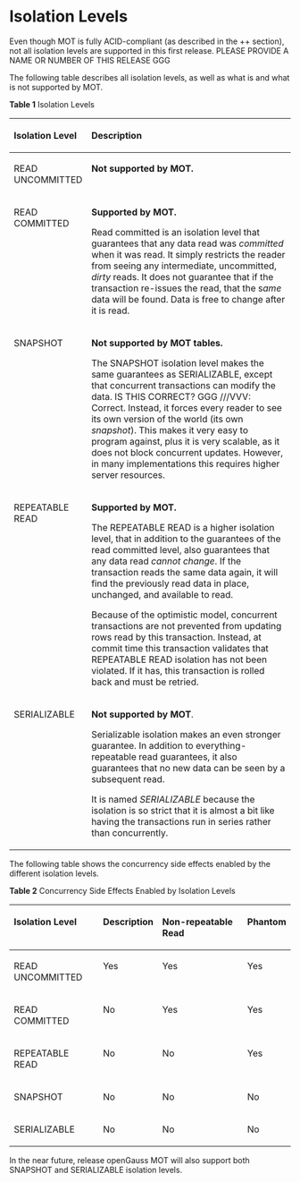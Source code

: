 # Isolation Levels<a name="EN-US_TOPIC_0257867428"></a>

Even though MOT is fully ACID-compliant \(as described in the ++ section\), not all isolation levels are supported in this first release. PLEASE PROVIDE A NAME OR NUMBER OF THIS RELEASE GGG

The following table describes all isolation levels, as well as what is and what is not supported by MOT.

**Table  1**  Isolation Levels

<a name="en-us_topic_0257713295_table52951174"></a>
<table><thead align="left"><tr id="en-us_topic_0257713295_row36490171"><th class="cellrowborder" valign="top" width="24.240000000000002%" id="mcps1.2.3.1.1"><p id="en-us_topic_0257713295_p2913837"><a name="en-us_topic_0257713295_p2913837"></a><a name="en-us_topic_0257713295_p2913837"></a>Isolation Level</p>
</th>
<th class="cellrowborder" valign="top" width="75.76%" id="mcps1.2.3.1.2"><p id="en-us_topic_0257713295_p34694260"><a name="en-us_topic_0257713295_p34694260"></a><a name="en-us_topic_0257713295_p34694260"></a>Description</p>
</th>
</tr>
</thead>
<tbody><tr id="en-us_topic_0257713295_row58771704"><td class="cellrowborder" valign="top" width="24.240000000000002%" headers="mcps1.2.3.1.1 "><p id="en-us_topic_0257713295_p62887584"><a name="en-us_topic_0257713295_p62887584"></a><a name="en-us_topic_0257713295_p62887584"></a>READ UNCOMMITTED</p>
</td>
<td class="cellrowborder" valign="top" width="75.76%" headers="mcps1.2.3.1.2 "><p id="en-us_topic_0257713295_p60729557"><a name="en-us_topic_0257713295_p60729557"></a><a name="en-us_topic_0257713295_p60729557"></a><strong id="en-us_topic_0257713295_b9695103"><a name="en-us_topic_0257713295_b9695103"></a><a name="en-us_topic_0257713295_b9695103"></a>Not supported by MOT.</strong></p>
</td>
</tr>
<tr id="en-us_topic_0257713295_row20147070"><td class="cellrowborder" valign="top" width="24.240000000000002%" headers="mcps1.2.3.1.1 "><p id="en-us_topic_0257713295_p21299972"><a name="en-us_topic_0257713295_p21299972"></a><a name="en-us_topic_0257713295_p21299972"></a>READ COMMITTED</p>
</td>
<td class="cellrowborder" valign="top" width="75.76%" headers="mcps1.2.3.1.2 "><p id="en-us_topic_0257713295_p47576142"><a name="en-us_topic_0257713295_p47576142"></a><a name="en-us_topic_0257713295_p47576142"></a><strong id="en-us_topic_0257713295_b25532096"><a name="en-us_topic_0257713295_b25532096"></a><a name="en-us_topic_0257713295_b25532096"></a>Supported by MOT.</strong></p>
<p id="en-us_topic_0257713295_p28462276"><a name="en-us_topic_0257713295_p28462276"></a><a name="en-us_topic_0257713295_p28462276"></a>Read committed is an isolation level that guarantees that any data read was <em id="en-us_topic_0257713295_i54833900"><a name="en-us_topic_0257713295_i54833900"></a><a name="en-us_topic_0257713295_i54833900"></a>committed</em> when it was read. It simply restricts the reader from seeing any intermediate, uncommitted, <em id="en-us_topic_0257713295_i23743056"><a name="en-us_topic_0257713295_i23743056"></a><a name="en-us_topic_0257713295_i23743056"></a>dirty </em>reads. It does not guarantee that if the transaction re-issues the read, that the s<em id="en-us_topic_0257713295_i12360912"><a name="en-us_topic_0257713295_i12360912"></a><a name="en-us_topic_0257713295_i12360912"></a>ame</em> data will be found. Data is free to change after it is read.</p>
</td>
</tr>
<tr id="en-us_topic_0257713295_row44139351"><td class="cellrowborder" valign="top" width="24.240000000000002%" headers="mcps1.2.3.1.1 "><p id="en-us_topic_0257713295_p18517699"><a name="en-us_topic_0257713295_p18517699"></a><a name="en-us_topic_0257713295_p18517699"></a>SNAPSHOT</p>
</td>
<td class="cellrowborder" valign="top" width="75.76%" headers="mcps1.2.3.1.2 "><p id="en-us_topic_0257713295_p23538684"><a name="en-us_topic_0257713295_p23538684"></a><a name="en-us_topic_0257713295_p23538684"></a><strong id="en-us_topic_0257713295_b10521569"><a name="en-us_topic_0257713295_b10521569"></a><a name="en-us_topic_0257713295_b10521569"></a>Not supported by MOT tables.</strong></p>
<p id="en-us_topic_0257713295_p27585257"><a name="en-us_topic_0257713295_p27585257"></a><a name="en-us_topic_0257713295_p27585257"></a>The SNAPSHOT isolation level makes the same guarantees as SERIALIZABLE, except that concurrent transactions can modify the data. IS THIS CORRECT? GGG ///VVV: Correct. Instead, it forces every reader to see its own version of the world (its own <em id="en-us_topic_0257713295_i46940727"><a name="en-us_topic_0257713295_i46940727"></a><a name="en-us_topic_0257713295_i46940727"></a>snapshot</em>). This makes it very easy to program against, plus it is very scalable, as it does not block concurrent updates. However, in many implementations this requires higher server resources.</p>
</td>
</tr>
<tr id="en-us_topic_0257713295_row19813363"><td class="cellrowborder" valign="top" width="24.240000000000002%" headers="mcps1.2.3.1.1 "><p id="en-us_topic_0257713295_p61378561"><a name="en-us_topic_0257713295_p61378561"></a><a name="en-us_topic_0257713295_p61378561"></a>REPEATABLE READ</p>
</td>
<td class="cellrowborder" valign="top" width="75.76%" headers="mcps1.2.3.1.2 "><p id="en-us_topic_0257713295_p5607548"><a name="en-us_topic_0257713295_p5607548"></a><a name="en-us_topic_0257713295_p5607548"></a><strong id="en-us_topic_0257713295_b50467933"><a name="en-us_topic_0257713295_b50467933"></a><a name="en-us_topic_0257713295_b50467933"></a>Supported by MOT.</strong></p>
<p id="en-us_topic_0257713295_p51558219"><a name="en-us_topic_0257713295_p51558219"></a><a name="en-us_topic_0257713295_p51558219"></a>The REPEATABLE READ is a higher isolation level, that in addition to the guarantees of the read committed level, also guarantees that any data read <em id="en-us_topic_0257713295_i61370790"><a name="en-us_topic_0257713295_i61370790"></a><a name="en-us_topic_0257713295_i61370790"></a>cannot change</em>. If the transaction reads the same data again, it will find the previously read data in place, unchanged, and available to read.</p>
<p id="en-us_topic_0257713295_p15466199"><a name="en-us_topic_0257713295_p15466199"></a><a name="en-us_topic_0257713295_p15466199"></a>Because of the optimistic model, concurrent transactions are not prevented from updating rows read by this transaction. Instead, at commit time this transaction validates that REPEATABLE READ isolation has not been violated. If it has, this transaction is rolled back and must be retried.</p>
</td>
</tr>
<tr id="en-us_topic_0257713295_row4978063"><td class="cellrowborder" valign="top" width="24.240000000000002%" headers="mcps1.2.3.1.1 "><p id="en-us_topic_0257713295_p569920"><a name="en-us_topic_0257713295_p569920"></a><a name="en-us_topic_0257713295_p569920"></a>SERIALIZABLE</p>
</td>
<td class="cellrowborder" valign="top" width="75.76%" headers="mcps1.2.3.1.2 "><p id="en-us_topic_0257713295_p46163554"><a name="en-us_topic_0257713295_p46163554"></a><a name="en-us_topic_0257713295_p46163554"></a><strong id="en-us_topic_0257713295_b12818804"><a name="en-us_topic_0257713295_b12818804"></a><a name="en-us_topic_0257713295_b12818804"></a>Not supported by MOT</strong>.</p>
<p id="en-us_topic_0257713295_p48260380"><a name="en-us_topic_0257713295_p48260380"></a><a name="en-us_topic_0257713295_p48260380"></a>Serializable isolation makes an even stronger guarantee. In addition to everything-repeatable read guarantees, it also guarantees that no new data can be seen by a subsequent read.</p>
<p id="en-us_topic_0257713295_p31690242"><a name="en-us_topic_0257713295_p31690242"></a><a name="en-us_topic_0257713295_p31690242"></a>It is named <em id="en-us_topic_0257713295_i16776727"><a name="en-us_topic_0257713295_i16776727"></a><a name="en-us_topic_0257713295_i16776727"></a>SERIALIZABLE</em> because the isolation is so strict that it is almost a bit like having the transactions run in series rather than concurrently.</p>
</td>
</tr>
</tbody>
</table>

The following table shows the concurrency side effects enabled by the different isolation levels.

**Table  2**  Concurrency Side Effects Enabled by Isolation Levels

<a name="en-us_topic_0257713295_table57172870"></a>
<table><thead align="left"><tr id="en-us_topic_0257713295_row29789046"><th class="cellrowborder" valign="top" width="32.65%" id="mcps1.2.5.1.1"><p id="en-us_topic_0257713295_p64102506"><a name="en-us_topic_0257713295_p64102506"></a><a name="en-us_topic_0257713295_p64102506"></a>Isolation Level</p>
</th>
<th class="cellrowborder" valign="top" width="18.37%" id="mcps1.2.5.1.2"><p id="en-us_topic_0257713295_p24920491"><a name="en-us_topic_0257713295_p24920491"></a><a name="en-us_topic_0257713295_p24920491"></a>Description</p>
</th>
<th class="cellrowborder" valign="top" width="32.65%" id="mcps1.2.5.1.3"><p id="en-us_topic_0257713295_p5293856"><a name="en-us_topic_0257713295_p5293856"></a><a name="en-us_topic_0257713295_p5293856"></a>Non-repeatable Read</p>
</th>
<th class="cellrowborder" valign="top" width="16.33%" id="mcps1.2.5.1.4"><p id="en-us_topic_0257713295_p26149169"><a name="en-us_topic_0257713295_p26149169"></a><a name="en-us_topic_0257713295_p26149169"></a>Phantom</p>
</th>
</tr>
</thead>
<tbody><tr id="en-us_topic_0257713295_row37707976"><td class="cellrowborder" valign="top" width="32.65%" headers="mcps1.2.5.1.1 "><p id="en-us_topic_0257713295_p34447178"><a name="en-us_topic_0257713295_p34447178"></a><a name="en-us_topic_0257713295_p34447178"></a>READ UNCOMMITTED</p>
</td>
<td class="cellrowborder" valign="top" width="18.37%" headers="mcps1.2.5.1.2 "><p id="en-us_topic_0257713295_p38758049"><a name="en-us_topic_0257713295_p38758049"></a><a name="en-us_topic_0257713295_p38758049"></a>Yes</p>
</td>
<td class="cellrowborder" valign="top" width="32.65%" headers="mcps1.2.5.1.3 "><p id="en-us_topic_0257713295_p52394293"><a name="en-us_topic_0257713295_p52394293"></a><a name="en-us_topic_0257713295_p52394293"></a>Yes</p>
</td>
<td class="cellrowborder" valign="top" width="16.33%" headers="mcps1.2.5.1.4 "><p id="en-us_topic_0257713295_p16079341"><a name="en-us_topic_0257713295_p16079341"></a><a name="en-us_topic_0257713295_p16079341"></a>Yes</p>
</td>
</tr>
<tr id="en-us_topic_0257713295_row10496346"><td class="cellrowborder" valign="top" width="32.65%" headers="mcps1.2.5.1.1 "><p id="en-us_topic_0257713295_p44897732"><a name="en-us_topic_0257713295_p44897732"></a><a name="en-us_topic_0257713295_p44897732"></a>READ COMMITTED</p>
</td>
<td class="cellrowborder" valign="top" width="18.37%" headers="mcps1.2.5.1.2 "><p id="en-us_topic_0257713295_p12837703"><a name="en-us_topic_0257713295_p12837703"></a><a name="en-us_topic_0257713295_p12837703"></a>No</p>
</td>
<td class="cellrowborder" valign="top" width="32.65%" headers="mcps1.2.5.1.3 "><p id="en-us_topic_0257713295_p33221002"><a name="en-us_topic_0257713295_p33221002"></a><a name="en-us_topic_0257713295_p33221002"></a>Yes</p>
</td>
<td class="cellrowborder" valign="top" width="16.33%" headers="mcps1.2.5.1.4 "><p id="en-us_topic_0257713295_p6546613"><a name="en-us_topic_0257713295_p6546613"></a><a name="en-us_topic_0257713295_p6546613"></a>Yes</p>
</td>
</tr>
<tr id="en-us_topic_0257713295_row58919521"><td class="cellrowborder" valign="top" width="32.65%" headers="mcps1.2.5.1.1 "><p id="en-us_topic_0257713295_p7751933"><a name="en-us_topic_0257713295_p7751933"></a><a name="en-us_topic_0257713295_p7751933"></a>REPEATABLE READ</p>
</td>
<td class="cellrowborder" valign="top" width="18.37%" headers="mcps1.2.5.1.2 "><p id="en-us_topic_0257713295_p23926804"><a name="en-us_topic_0257713295_p23926804"></a><a name="en-us_topic_0257713295_p23926804"></a>No</p>
</td>
<td class="cellrowborder" valign="top" width="32.65%" headers="mcps1.2.5.1.3 "><p id="en-us_topic_0257713295_p59022992"><a name="en-us_topic_0257713295_p59022992"></a><a name="en-us_topic_0257713295_p59022992"></a>No</p>
</td>
<td class="cellrowborder" valign="top" width="16.33%" headers="mcps1.2.5.1.4 "><p id="en-us_topic_0257713295_p16133081"><a name="en-us_topic_0257713295_p16133081"></a><a name="en-us_topic_0257713295_p16133081"></a>Yes</p>
</td>
</tr>
<tr id="en-us_topic_0257713295_row10980006"><td class="cellrowborder" valign="top" width="32.65%" headers="mcps1.2.5.1.1 "><p id="en-us_topic_0257713295_p16965260"><a name="en-us_topic_0257713295_p16965260"></a><a name="en-us_topic_0257713295_p16965260"></a>SNAPSHOT</p>
</td>
<td class="cellrowborder" valign="top" width="18.37%" headers="mcps1.2.5.1.2 "><p id="en-us_topic_0257713295_p32008819"><a name="en-us_topic_0257713295_p32008819"></a><a name="en-us_topic_0257713295_p32008819"></a>No</p>
</td>
<td class="cellrowborder" valign="top" width="32.65%" headers="mcps1.2.5.1.3 "><p id="en-us_topic_0257713295_p42577538"><a name="en-us_topic_0257713295_p42577538"></a><a name="en-us_topic_0257713295_p42577538"></a>No</p>
</td>
<td class="cellrowborder" valign="top" width="16.33%" headers="mcps1.2.5.1.4 "><p id="en-us_topic_0257713295_p26228578"><a name="en-us_topic_0257713295_p26228578"></a><a name="en-us_topic_0257713295_p26228578"></a>No</p>
</td>
</tr>
<tr id="en-us_topic_0257713295_row34730616"><td class="cellrowborder" valign="top" width="32.65%" headers="mcps1.2.5.1.1 "><p id="en-us_topic_0257713295_p61716500"><a name="en-us_topic_0257713295_p61716500"></a><a name="en-us_topic_0257713295_p61716500"></a>SERIALIZABLE</p>
</td>
<td class="cellrowborder" valign="top" width="18.37%" headers="mcps1.2.5.1.2 "><p id="en-us_topic_0257713295_p32980564"><a name="en-us_topic_0257713295_p32980564"></a><a name="en-us_topic_0257713295_p32980564"></a>No</p>
</td>
<td class="cellrowborder" valign="top" width="32.65%" headers="mcps1.2.5.1.3 "><p id="en-us_topic_0257713295_p54180000"><a name="en-us_topic_0257713295_p54180000"></a><a name="en-us_topic_0257713295_p54180000"></a>No</p>
</td>
<td class="cellrowborder" valign="top" width="16.33%" headers="mcps1.2.5.1.4 "><p id="en-us_topic_0257713295_p26503905"><a name="en-us_topic_0257713295_p26503905"></a><a name="en-us_topic_0257713295_p26503905"></a>No</p>
</td>
</tr>
</tbody>
</table>

In the near future, release openGauss MOT will also support both SNAPSHOT and SERIALIZABLE isolation levels.

